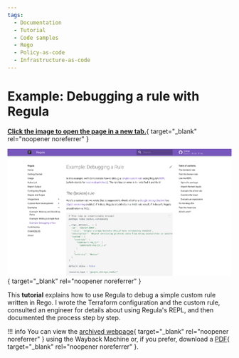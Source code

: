 ```yaml
---
tags:
  - Documentation
  - Tutorial
  - Code samples
  - Rego
  - Policy-as-code
  - Infrastructure-as-code
---
```


# Example: Debugging a rule with Regula

[**Click the image to open the page in a new tab.**](https://regula.dev/examples/debug-tutorial.html){ target="_blank" rel="noopener noreferrer" }

[![Debugging a rule with Regula screenshot](images/thumb-doc-example-debugging-rule.png)](https://regula.dev/examples/debug-tutorial.html){ target="_blank" rel="noopener noreferrer" }

This **tutorial** explains how to use Regula to debug a simple custom rule written in Rego. I wrote the Terraform configuration and the custom rule, consulted an engineer for details about using Regula's REPL, and then documented the process step by step.

!!! info
    You can view the [archived webpage](https://web.archive.org/web/20230331155831/https://regula.dev/examples/debug-tutorial.html){ target="_blank" rel="noopener noreferrer" } using the Wayback Machine or, if you prefer, download a [PDF](pdfs/doc-example-debugging-rule.pdf){ target="_blank" rel="noopener noreferrer" }.